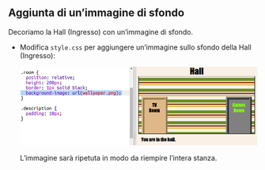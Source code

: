 ## Aggiunta di un’immagine di sfondo

Decoriamo la Hall (Ingresso) con un’immagine di sfondo.

+ Modifica `style.css` per aggiungere un’immagine sullo sfondo della Hall (Ingresso):

	![screenshot](images/rooms-hall-decorated.png)

	L’immagine sarà ripetuta in modo da riempire l’intera stanza.



